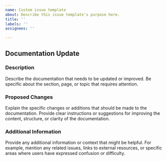 ```yaml
---
name: Custom issue template
about: Describe this issue template's purpose here.
title: ''
labels: ''
assignees: ''

---
```


## Documentation Update

### Description
Describe the documentation that needs to be updated or improved. Be specific about the section, page, or topic that requires attention.

### Proposed Changes
Explain the specific changes or additions that should be made to the documentation. Provide clear instructions or suggestions for improving the content, structure, or clarity of the documentation.

### Additional Information
Provide any additional information or context that might be helpful. For example, mention any related issues, links to external resources, or specific areas where users have expressed confusion or difficulty.
